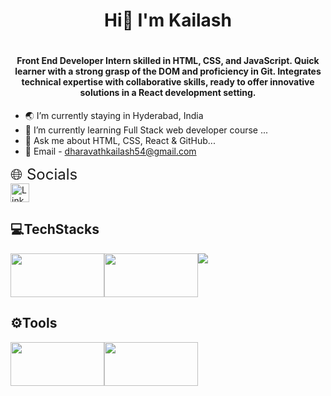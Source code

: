  <h1 align="center">Hi👋 I'm Kailash <h1>
<h4 align="center">Front End Developer Intern skilled in HTML, CSS, and JavaScript. Quick learner with a strong grasp of the DOM and proficiency in Git. Integrates technical expertise with collaborative skills, ready to offer innovative solutions in a React development setting.</h4>

- 🌏 I’m currently staying in Hyderabad, India
- 🌱 I’m currently learning Full Stack web developer course ...
- 💬 Ask me about HTML, CSS, React & GitHub...
- 📧 Email - dharavathkailash54@gmail.com


<span style="font-size:24px;">🌐 Socials</span><br>
<a href="https://www.linkedin.com/in/kailash-dharavath">
  <img src="https://cdn.worldvectorlogo.com/logos/linkedin-icon-2.svg" alt="LinkedIn" width="30">
</a>

<h2>💻TechStacks</h2>
<div style="display:flex">
 <img src="https://banner2.cleanpng.com/20180802/tpl/8d69cc4026ef9ea2fbc9f5972dd52fe7.webp" width="150" height="70" >
<img src="https://banner2.cleanpng.com/20190129/vxi/kisspng-javascript-web-applications-scalable-vector-graphi-1713908481051.webp" width="150" height="70">
 <img src="https://camo.githubusercontent.com/53ec2e58e03ba275d9b3a386abd96a243cf744a1a7121bdf8262fc8ae6ebc335/68747470733a2f2f696d672e736869656c64732e696f2f62616467652f6a6176617363726970742d2532333332333333302e7376673f7374796c653d666f722d7468652d6261646765266c6f676f3d6a617661736372697074266c6f676f436f6c6f723d253233463744463145">
</div>
<h2>⚙️Tools</h2>
<div style="display:flex">
 <img src="https://repository-images.githubusercontent.com/657248114/d3c7b91a-b285-4d1e-8429-5de1acc5f61e" width="150" height="70">
 <img src="https://git-scm.com/images/logos/logomark-orange@2x.png" width="150" height="70">
</div>




